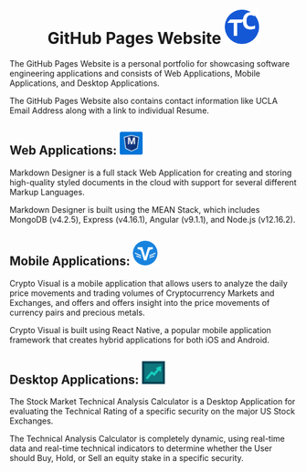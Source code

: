 # <center>__GitHub Pages Website__ <img src="img/Readme/GitHubPages.svg" width="60" height="60"></center>
<p>
  The GitHub Pages Website is a personal portfolio for showcasing software engineering applications and consists of Web Applications, Mobile Applications, and Desktop Applications.
</p>
<p>
  The GitHub Pages Website also contains contact information like UCLA Email Address along with a link to individual Resume.
</p>

## __Web Applications__: <img src="img/Readme/Markdown.svg" width="40" height="40">
<p>
Markdown Designer is a full stack Web Application for creating and storing high-quality styled documents in the cloud with support for several different Markup Languages.
</p>
<p>
Markdown Designer is built using the MEAN Stack, which includes MongoDB (v4.2.5), Express (v4.16.1), Angular (v9.1.1), and Node.js (v12.16.2).
</p>

## __Mobile Applications__: <img src="img/Readme/Crypto.svg" width="43" height="43">
<p>
Crypto Visual is a mobile application that allows users to analyze the daily price movements and trading volumes of Cryptocurrency Markets and Exchanges, and offers and offers insight into the price movements of currency pairs and precious metals.
</p>

<p>
Crypto Visual is built using React Native, a popular mobile application framework that creates hybrid applications for both iOS and Android.
</p>

## __Desktop Applications__: <img src="img/Readme/Stock.svg" width="40" height="40">
<p>
  The Stock Market Technical Analysis Calculator is a Desktop Application for evaluating the Technical Rating of a specific security on the major US Stock Exchanges.
</p>
<p>
  The Technical Analysis Calculator is completely dynamic, using real-time data and real-time technical indicators to determine whether the User should Buy, Hold, or Sell an equity stake in a specific security. 
</p>
